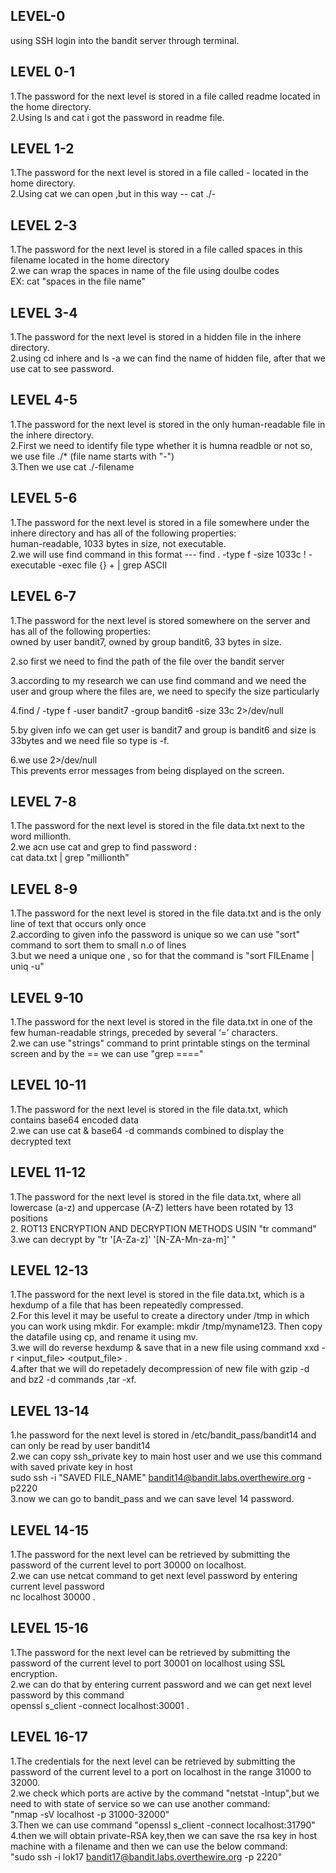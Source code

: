 ## LEVEL-0
using SSH login into the bandit server through terminal.<br>
## LEVEL 0-1
1.The password for the next level is stored in a file called readme located in the home directory.<br>
2.Using ls and cat i got the password in readme file.<br>
## LEVEL 1-2
1.The password for the next level is stored in a file called - located in the home directory.<br>
2.Using cat we can open ,but in this way -- cat ./-<br>
## LEVEL 2-3
1.The password for the next level is stored in a file called spaces in this filename located in the home directory<br>
2.we can wrap the spaces in name of the file using doulbe codes<br>
EX: cat   "spaces in the file name"<br>
## LEVEL 3-4
1.The password for the next level is stored in a hidden file in the inhere directory.<br>
2.using cd inhere and ls -a we can find the name of hidden file, after that we use cat to see password.<br>
## LEVEL 4-5
1.The password for the next level is stored in the only human-readable file in the inhere directory. <br>
2.First we need to identify file type whether it is humna readble or not so, we use file  ./*   (file name starts with "-")<br>
3.Then we use cat  ./-filename <br>
## LEVEL 5-6
1.The password for the next level is stored in a file somewhere under the inhere directory and has all of the following properties:
<br>
human-readable, 
1033 bytes in size, 
not executable.
<br>
2.we will use find command in this format ---  find . -type f -size 1033c ! -executable -exec file {} + | grep ASCII <br>
## LEVEL 6-7
1.The password for the next level is stored somewhere on the server and has all of the following properties:
<br>
owned by user bandit7,
owned by group bandit6,
33 bytes in size.<br>

2.so first we need to find the path of the file over the bandit server<br>

3.according to my research we can use find command and we need the user and group where the files are, we need to specify the size particularly<br>

4.find / -type f -user bandit7 -group bandit6 -size 33c 2>/dev/null<br>

5.by given info we can get user is bandit7 and group is bandit6 and size is 33bytes and we need file so type is -f.<br>

6.we use 2>/dev/null <br>This prevents error messages from being displayed on the screen.<br>
## LEVEL 7-8
1.The password for the next level is stored in the file data.txt next to the word millionth.<br>
2.we acn use cat and grep to find password :<br>
cat data.txt  | grep "millionth"<br>
## LEVEL 8-9
1.The password for the next level is stored in the file data.txt and is the only line of text that occurs only once<br>
2.according to given info the password is unique so we can use "sort" command to sort them to small n.o of lines<br>
3.but we need a unique one , so for that the command is "sort FILEname | uniq -u"<br>
## LEVEL 9-10
1.The password for the next level is stored in the file data.txt in one of the few human-readable strings, preceded by several ‘=’ characters.<br>
2.we can use "strings" command to print printable stings on the terminal screen and by the == we can use "grep ===="<br>
## LEVEL 10-11
1.The password for the next level is stored in the file data.txt, which contains base64 encoded data<br>
2.we can use cat & base64 -d commands combined to display the decrypted text<br>
## LEVEL 11-12
1.The password for the next level is stored in the file data.txt, where all lowercase (a-z) and uppercase (A-Z) letters have been rotated by 13 positions<br>
2. ROT13 ENCRYPTION AND DECRYPTION METHODS USIN "tr command"<br>
3.we can decrypt by "tr '[A-Za-z]' '[N-ZA-Mn-za-m]' " <br>
## LEVEL 12-13
1.The password for the next level is stored in the file data.txt, which is a hexdump of a file that has been repeatedly compressed.<br>
2.For this level it may be useful to create a directory under /tmp in which you can work using mkdir. For example: mkdir /tmp/myname123. Then copy the datafile using cp, and rename it using mv.<br>
3.we will do reverse hexdump & save that in a new file using command  xxd -r  <input_file> <output_file> .<br>
4.after that we will do repetadely decompression of new file with gzip -d and bz2 -d commands ,tar -xf.<br>
## LEVEL 13-14
1.he password for the next level is stored in /etc/bandit_pass/bandit14 and can only be read by user bandit14<BR>
2.we can copy ssh_private key to main host user and we use this command with saved private key in host<br>
sudo ssh -i "SAVED FILE_NAME" bandit14@bandit.labs.overthewire.org -p2220  <br>
3.now we can go to bandit_pass and we can save level 14 password.<br>
## LEVEL 14-15
1.The password for the next level can be retrieved by submitting the password of the current level to port 30000 on localhost.<br>
2.we can use netcat command to get next level password by entering current level password<br>
nc localhost  30000 .<br>
## LEVEL 15-16
1.The password for the next level can be retrieved by submitting the password of the current level to port 30001 on localhost using SSL encryption.<br>
2.we can do that by entering current password and we can get next level password by this command<br>
openssl s_client -connect localhost:30001   .<br>
## LEVEL 16-17
1.The credentials for the next level can be retrieved by submitting the password of the current level to a port on localhost in the range 31000 to 32000.<br>
2.we check which ports are active by the command "netstat -lntup",but we need to with state of service so we can use another command: <br>
"nmap -sV localhost -p 31000-32000"<br>
3.Then we can use command "openssl s_client -connect localhost:31790"
4.then we will obtain private-RSA key,then we can save the rsa key in host machine with a filename and then we can use the below command:<br>
"sudo ssh -i lok17 bandit17@bandit.labs.overthewire.org -p 2220"<br>

